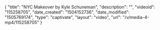 {
    "title": "NYC Makeover by Kyle Schuneman",
    "description": "",
    "videoid": "115258705",
    "date_created": "1504152736",
    "date_modified": "1505769174",
    "type": "captivate",
    "layout": "video",
    "url": "\/v\/media-4-mp4\/115258705"
}